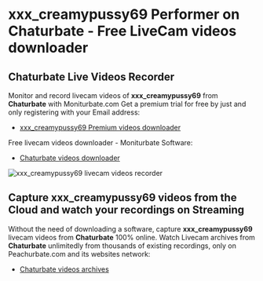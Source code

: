 # xxx_creamypussy69 Performer on Chaturbate - Free LiveCam videos downloader

## Chaturbate Live Videos Recorder

Monitor and record livecam videos of **xxx_creamypussy69** from **Chaturbate** with Moniturbate.com
Get a premium trial for free by just and only registering with your Email address:
* [xxx_creamypussy69 Premium videos downloader](https://moniturbate.com/request-demo-licence-key.html)

Free livecam videos downloader - Moniturbate Software:
* [Chaturbate videos downloader](https://moniturbate.com/moniturbate-download-software.html)

![xxx_creamypussy69 livecam videos recorder](https://peachurnet.com/templates/moniturbate-software.png)


## Capture xxx_creamypussy69 videos from the Cloud and watch your recordings on Streaming

Without the need of downloading a software, capture **xxx_creamypussy69** livecam videos from **Chaturbate** 100% online.
Watch Livecam archives from **Chaturbate** unlimitedly from thousands of existing recordings, only on Peachurbate.com and its websites network:
* [Chaturbate videos archives](https://peachurnet.com/)
